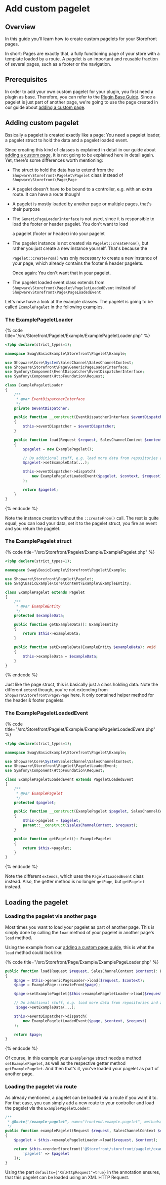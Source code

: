 # Add custom pagelet

## Overview

In this guide you'll learn how to create custom pagelets for your Storefront pages.

In short: Pages are exactly that, a fully functioning page of your store with a template loaded by a route. A pagelet is an important and reusable fraction of several pages, such as a footer or the navigation.

## Prerequisites

In order to add your own custom pagelet for your plugin, you first need a plugin as base. Therefore, you can refer to the [Plugin Base Guide](../plugin-base-guide.md). Since a pagelet is just part of another page, we're going to use the page created in our guide about [adding a custom page](add-custom-page.md).

## Adding custom pagelet

Bssically a pagelet is created exactly like a page: You need a pagelet loader, a pagelet struct to hold the data and a pagelet loaded event.

Since creating this kind of classes is explained in detail in our guide about [adding a custom page](add-custom-page.md), it is not going to be explained here in detail again. Yet, there's some differences worth mentioning:

* The struct to hold the data has to extend from the `Shopware\Storefront\Pagelet\Pagelet` class instead of `Shopware\Storefront\Page\Page`
* A pagelet doesn't have to be bound to a controller, e.g. with an extra route. It can have a route though!
* A pagelet is mostly loaded by another page or multiple pages, that's their purpose
* The `GenericPageLoaderInterface` is not used, since it is responsible to load the footer or header pagelet. You don't want to load

  a pagelet \(footer or header\) into your pagelet

* The pagelet instance is not created via `Pagelet::createFrom()`, but rather you just create a new instance yourself. That's because the

  `Pagelet::createFrom()` was only necessary to create a new instance of your page, which already contains the footer & header pagelets.

  Once again: You don't want that in your pagelet.

* The pagelet loaded event class extends from `Shopware\Storefront\Pagelet\PageletLoadedEvent` instead of `Shopware\Storefront\Page\PageLoadedEvent`

Let's now have a look at the example classes. The pagelet is going to be called `ExamplePagelet` in the following examples.

### The ExamplePageletLoader

{% code title="<plugin root>/src/Storefront/Pagelet/Example/ExamplePageletLoader.php" %}
```php
<?php declare(strict_types=1);

namespace Swag\BasicExample\Storefront\Pagelet\Example;

use Shopware\Core\System\SalesChannel\SalesChannelContext;
use Shopware\Storefront\Page\GenericPageLoaderInterface;
use Symfony\Component\EventDispatcher\EventDispatcherInterface;
use Symfony\Component\HttpFoundation\Request;

class ExamplePageletLoader
{
    /**
     * @var EventDispatcherInterface
     */
    private $eventDispatcher;

    public function __construct(EventDispatcherInterface $eventDispatcher)
    {
        $this->eventDispatcher = $eventDispatcher;
    }

    public function load(Request $request, SalesChannelContext $context): ExamplePagelet
    {
        $pagelet = new ExamplePagelet();

        // Do additional stuff, e.g. load more data from repositories and add it to page
        $pagelet->setExampleData(...);

        $this->eventDispatcher->dispatch(
            new ExamplePageletLoadedEvent($pagelet, $context, $request)
        );

        return $pagelet;
    }
}
```
{% endcode %}

Note the instance creation without the `::createFrom()` call. The rest is quite equal, you can load your data, set it to the pagelet struct, you fire an event and you return the pagelet.

### The ExamplePagelet struct

{% code title="<plugin root>/src/Storefront/Pagelet/Example/ExamplePagelet.php" %}
```php
<?php declare(strict_types=1);

namespace Swag\BasicExample\Storefront\Pagelet\Example;

use Shopware\Storefront\Pagelet\Pagelet;
use Swag\BasicExample\Core\Content\Example\ExampleEntity;

class ExamplePagelet extends Pagelet
{
    /**
     * @var ExampleEntity
     */
    protected $exampleData;

    public function getExampleData(): ExampleEntity
    {
        return $this->exampleData;
    }

    public function setExampleData(ExampleEntity $exampleData): void
    {
        $this->exampleData = $exampleData;
    }
}
```
{% endcode %}

Just like the page struct, this is basically just a class holding data. Note the different `extend` though, you're not extending from `Shopware\Storefront\Page\Page` here. It only contained helper method for the header & footer pagelets.

### The ExamplePageletLoadedEvent

{% code title="<plugin root>/src/Storefront/Pagelet/Example/ExamplePageletLoadedEvent.php" %}
```php
<?php declare(strict_types=1);

namespace Swag\BasicExample\Storefront\Pagelet\Example;

use Shopware\Core\System\SalesChannel\SalesChannelContext;
use Shopware\Storefront\Pagelet\PageletLoadedEvent;
use Symfony\Component\HttpFoundation\Request;

class ExamplePageletLoadedEvent extends PageletLoadedEvent
{
    /**
     * @var ExamplePagelet
     */
    protected $pagelet;

    public function __construct(ExamplePagelet $pagelet, SalesChannelContext $salesChannelContext, Request $request)
    {
        $this->pagelet = $pagelet;
        parent::__construct($salesChannelContext, $request);
    }

    public function getPagelet(): ExamplePagelet
    {
        return $this->pagelet;
    }
}
```
{% endcode %}

Note the different `extends`, which uses the `PageletLoadedEvent` class instead. Also, the getter method is no longer `getPage`, but `getPagelet` instead.

## Loading the pagelet

### Loading the pagelet via another page

Most times you want to load your pagelet as part of another page. This is simply done by calling the `load` method of your pagelet in another page's `load` method.

Using the example from our [adding a custom page guide](add-custom-page.md), this is what the `load` method could look like:

{% code title="<plugin root>/src/Storefront/Page/Example/ExamplePageLoader.php" %}
```php
public function load(Request $request, SalesChannelContext $context): ExamplePage
{
    $page = $this->genericPageLoader->load($request, $context);
    $page = ExamplePage::createFrom($page);

    $page->setExamplePagelet($this->examplePageletLoader->load($request, $context));

    // Do additional stuff, e.g. load more data from repositories and add it to page
     $page->setExampleData(...);

    $this->eventDispatcher->dispatch(
        new ExamplePageletLoadedEvent($page, $context, $request)
    );

    return $page;
}
```
{% endcode %}

Of course, in this example your `ExamplePage` struct needs a method `setExamplePagelet`, as well as the respective getter method `getExamplePagelet`. And then that's it, you've loaded your pagelet as part of another page.

### Loading the pagelet via route

As already mentioned, a pagelet can be loaded via a route if you want it to. For that case, you can simply add a new route to your controller and load the pagelet via the `ExamplePageletLoader`:

```php
/**
 * @Route("/example-pagelet", name="frontend.example.pagelet", methods={"POST"}, defaults={"XmlHttpRequest"=true})
 */
public function examplePagelet(Request $request, SalesChannelContext $context): Response
{
    $pagelet = $this->examplePageletLoader->load($request, $context);

    return $this->renderStorefront('@Storefront/storefront/pagelet/example/index.html.twig', [
        'pagelet' => $pagelet
    ]);
}
```

Using the part `defaults={"XmlHttpRequest"=true}` in the annotation ensures, that this pagelet can be loaded using an XML HTTP Request.

